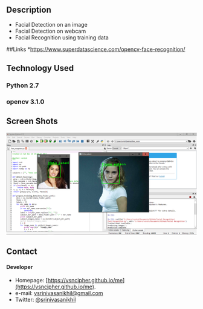 ## Description
* Facial Detection on an image
* Facial Detection on webcam
* Facial Recognition using training data

##Links
*https://www.superdatascience.com/opencv-face-recognition/

## Technology Used
### Python 2.7
### opencv 3.1.0

## Screen Shots
![Alt text](./scrshots/scr1.PNG?raw=true "Facial Recognition")

## Contact
#### Developer
* Homepage: [https://vsncipher.github.io/me](https://vsncipher.github.io/me).
* e-mail: vsrinivasanikhil@gmail.com
* Twitter: [@srinivasanikhil](https://twitter.com/srinivasanikhil "twitterhandle on twitter")
